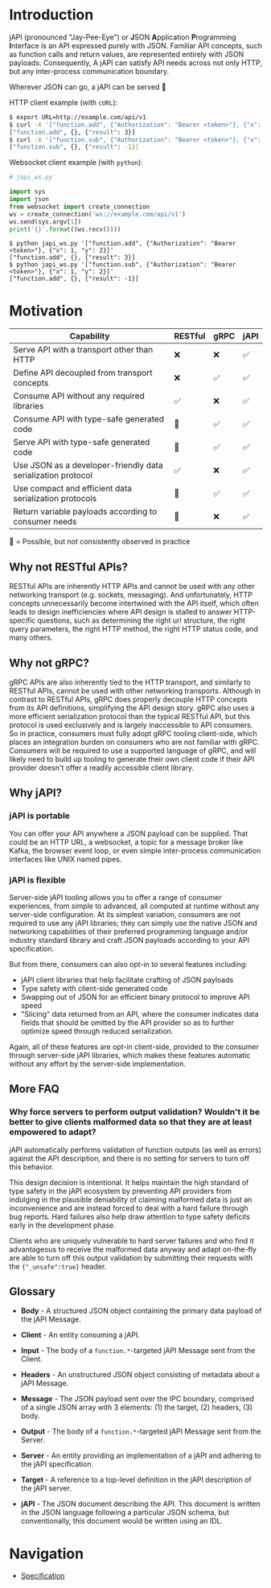 # Introduction

jAPI (pronounced "Jay-Pee-Eye") or **J**SON **A**pplication **P**rogramming
**I**nterface is an API expressed purely with JSON. Familiar API concepts, such
as function calls and return values, are represented entirely with JSON
payloads. Consequently, A jAPI can satisfy API needs across not only HTTP, but
any inter-process communication boundary.

Wherever JSON can go, a jAPI can be served 🚀

HTTP client example (with `cURL`):

```bash
$ export URL=http://example.com/api/v1
$ curl -X '["function.add", {"Authorization": "Bearer <token>"}, {"x": 1, "y": 2}]' $URL
["function.add", {}, {"result": 3}]
$ curl -X '["function.sub", {"Authorization": "Bearer <token>"}, {"x": 1, "y": 2}]' $URL
["function.sub", {}, {"result": -1}]
```

Websocket client example (with `python`):

```python
# japi_ws.py

import sys
import json
from websocket import create_connection
ws = create_connection('ws://example.com/api/v1')
ws.send(sys.argv[1])
print('{}'.format((ws.recv())))
```

```
$ python japi_ws.py '["function.add", {"Authorization": "Bearer <token>"}, {"x": 1, "y": 2}]'
["function.add", {}, {"result": 3}]
$ python japi_ws.py '["function.sub", {"Authorization": "Bearer <token>"}, {"x": 1, "y": 2}]'
["function.add", {}, {"result": -1}]
```

# Motivation

| Capability                                                   | RESTful | gRPC | jAPI |
| ------------------------------------------------------------ | ------- | ---- | ---- |
| Serve API with a transport other than HTTP                   | ❌      | ❌   | ✅   |
| Define API decoupled from transport concepts                 | ❌      | ✅   | ✅   |
| Consume API without any required libraries                   | ✅      | ❌   | ✅   |
| Consume API with type-safe generated code                    | 🤔      | ✅   | ✅   |
| Serve API with type-safe generated code                      | 🤔      | ✅   | ✅   |
| Use JSON as a developer-friendly data serialization protocol | ✅      | ❌   | ✅   |
| Use compact and efficient data serialization protocols       | 🤔      | ✅   | ✅   |
| Return variable payloads according to consumer needs         | 🤔      | ❌   | ✅   |

🤔 = Possible, but not consistently observed in practice

## Why not RESTful APIs?

RESTful APIs are inherently HTTP APIs and cannot be used with any other
networking transport (e.g. sockets, messaging). And unfortunately, HTTP concepts
unnecessarily become intertwined with the API itself, which often leads to
design inefficiencies where API design is stalled to answer HTTP-specific
questions, such as determining the right url structure, the right query
parameters, the right HTTP method, the right HTTP status code, and many others.

## Why not gRPC?

gRPC APIs are also inherently tied to the HTTP transport, and similarly to
RESTful APIs, cannot be used with other networking transports. Although in
contrast to RESTful APIs, gRPC does properly decouple HTTP concepts from its API
definitions, simplifying the API design story. gRPC also uses a more efficient
serialization protocol than the typical RESTful API, but this protocol is used
exclusively and is largely inaccessible to API consumers. So in practice,
consumers must fully adopt gRPC tooling client-side, which places an integration
burden on consumers who are not familiar with gRPC. Consumers will be required
to use a supported language of gRPC, and will likely need to build up tooling to
generate their own client code if their API provider doesn't offer a readily
accessible client library.

## Why jAPI?

### jAPI is portable

You can offer your API anywhere a JSON payload can be supplied. That could be an
HTTP URL, a websocket, a topic for a message broker like Kafka, the browser
event loop, or even simple inter-process communication interfaces like UNIX
named pipes.

### jAPI is flexible

Server-side jAPI tooling allows you to offer a range of consumer experiences,
from simple to advanced, all computed at runtime without any server-side
configuration. At its simplest variation, consumers are not required to use any
jAPI libraries; they can simply use the native JSON and networking capabilities
of their preferred programming language and/or industry standard library and
craft JSON payloads according to your API specification.

But from there, consumers can also opt-in to several features including:

- jAPI client libraries that help facilitate crafting of JSON payloads
- Type safety with client-side generated code
- Swapping out of JSON for an efficient binary protocol to improve API speed
- "Slicing" data returned from an API, where the consumer indicates data fields
  that should be omitted by the API provider so as to further optimize speed
  through reduced serialization.

Again, all of these features are opt-in client-side, provided to the consumer
through server-side jAPI libraries, which makes these features automatic without
any effort by the server-side implementation.

## More FAQ

### Why force servers to perform output validation? Wouldn't it be better to give clients malformed data so that they are at least empowered to adapt?

jAPI automatically performs validation of function outputs (as well as errors)
against the API description, and there is no setting for servers to turn off
this behavior.

This design decision is intentional. It helps maintain the high standard of type
safety in the jAPI ecosystem by preventing API providers from indulging in the
plausible deniability of claiming malformed data is just an inconvenience and
are instead forced to deal with a hard failure through bug reports. Hard
failures also help draw attention to type safety deficits early in the
development phase.

Clients who are uniquely vulnerable to hard server failures and who find it
advantageous to receive the malformed data anyway and adapt on-the-fly are able
to turn off this output validation by submitting their requests with the
`{"_unsafe":true}` header.

## Glossary

- **Body** - A structured JSON object containing the primary data payload of the
  jAPI Message.

- **Client** - An entity consuming a jAPI.

- **Input** - The body of a `function.*`-targeted jAPI Message sent from the
  Client.

- **Headers** - An unstructured JSON object consisting of metadata about a jAPI
  Message.

- **Message** - The JSON payload sent over the IPC boundary, comprised of a
  single JSON array with 3 elements: (1) the target, (2) headers, (3) body.

- **Output** - The body of a `function.*`-targeted jAPI Message sent from the
  Server.

- **Server** - An entity providing an implementation of a jAPI and adhering to
  the jAPI specification.

- **Target** - A reference to a top-level definition in the jAPI description of
  the jAPI server.

- **jAPI** - The JSON document describing the API. This document is written in
  the JSON language following a particular JSON schema, but conventionally, this
  document would be written using an IDL.

# Navigation

- [Specification](SPECIFICATION.md)

